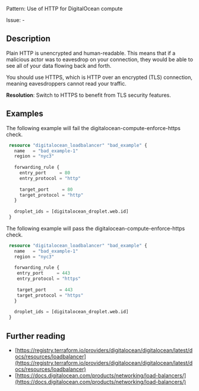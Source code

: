 Pattern: Use of HTTP for DigitalOcean compute

Issue: -

## Description

Plain HTTP is unencrypted and human-readable. This means that if a malicious actor was to eavesdrop on your connection, they would be able to see all of your data flowing back and forth.

You should use HTTPS, which is HTTP over an encrypted (TLS) connection, meaning eavesdroppers cannot read your traffic.

**Resolution**: Switch to HTTPS to benefit from TLS security features.

## Examples

The following example will fail the digitalocean-compute-enforce-https check.

```terraform
 resource "digitalocean_loadbalancer" "bad_example" {
   name   = "bad_example-1"
   region = "nyc3"
 
   forwarding_rule {
     entry_port     = 80
     entry_protocol = "http"
 
     target_port     = 80
     target_protocol = "http"
   }
 
   droplet_ids = [digitalocean_droplet.web.id]
 }
```

The following example will pass the digitalocean-compute-enforce-https check.

```terraform
 resource "digitalocean_loadbalancer" "bad_example" {
   name   = "bad_example-1"
   region = "nyc3"
   
   forwarding_rule {
 	entry_port     = 443
 	entry_protocol = "https"
   
 	target_port     = 443
 	target_protocol = "https"
   }
   
   droplet_ids = [digitalocean_droplet.web.id]
 }
```

## Further reading

- [https://registry.terraform.io/providers/digitalocean/digitalocean/latest/docs/resources/loadbalancer](https://registry.terraform.io/providers/digitalocean/digitalocean/latest/docs/resources/loadbalancer)
- [https://docs.digitalocean.com/products/networking/load-balancers/](https://docs.digitalocean.com/products/networking/load-balancers/)